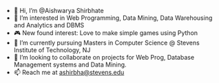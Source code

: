 - 👋 Hi, I’m @Aishwarya Shirbhate
- 👀 I’m interested in Web Programming, Data Mining, Data Warehousing and Analytics and DBMS
- 🎮 New found interest: Love to make simple games using Python
- 🌱 I’m currently pursuing Masters in Computer Science @ Stevens Institute of Technology, NJ
- 💞️ I’m looking to collaborate on projects for Web Prog, Database Management systems and Data Mining.
- 📫 Reach me at ashirbha@stevens.edu

<!---
aishwaryashirbhate/aishwaryashirbhate is a ✨ special ✨ repository because its `README.md` (this file) appears on your GitHub profile.
You can click the Preview link to take a look at your changes.
--->
